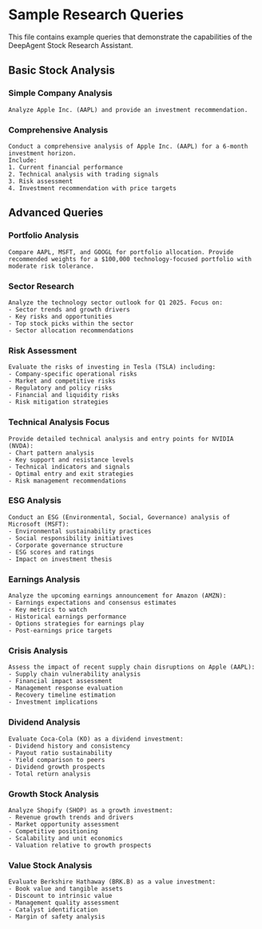 # Sample Research Queries

This file contains example queries that demonstrate the capabilities of the DeepAgent Stock Research Assistant.

## Basic Stock Analysis

### Simple Company Analysis
```
Analyze Apple Inc. (AAPL) and provide an investment recommendation.
```

### Comprehensive Analysis
```
Conduct a comprehensive analysis of Apple Inc. (AAPL) for a 6-month investment horizon.
Include:
1. Current financial performance
2. Technical analysis with trading signals
3. Risk assessment
4. Investment recommendation with price targets
```

## Advanced Queries

### Portfolio Analysis
```
Compare AAPL, MSFT, and GOOGL for portfolio allocation. Provide recommended weights for a $100,000 technology-focused portfolio with moderate risk tolerance.
```

### Sector Research
```
Analyze the technology sector outlook for Q1 2025. Focus on:
- Sector trends and growth drivers
- Key risks and opportunities
- Top stock picks within the sector
- Sector allocation recommendations
```

### Risk Assessment
```
Evaluate the risks of investing in Tesla (TSLA) including:
- Company-specific operational risks
- Market and competitive risks
- Regulatory and policy risks
- Financial and liquidity risks
- Risk mitigation strategies
```

### Technical Analysis Focus
```
Provide detailed technical analysis and entry points for NVIDIA (NVDA):
- Chart pattern analysis
- Key support and resistance levels
- Technical indicators and signals
- Optimal entry and exit strategies
- Risk management recommendations
```

### ESG Analysis
```
Conduct an ESG (Environmental, Social, Governance) analysis of Microsoft (MSFT):
- Environmental sustainability practices
- Social responsibility initiatives
- Corporate governance structure
- ESG scores and ratings
- Impact on investment thesis
```

### Earnings Analysis
```
Analyze the upcoming earnings announcement for Amazon (AMZN):
- Earnings expectations and consensus estimates
- Key metrics to watch
- Historical earnings performance
- Options strategies for earnings play
- Post-earnings price targets
```

### Crisis Analysis
```
Assess the impact of recent supply chain disruptions on Apple (AAPL):
- Supply chain vulnerability analysis
- Financial impact assessment
- Management response evaluation
- Recovery timeline estimation
- Investment implications
```

### Dividend Analysis
```
Evaluate Coca-Cola (KO) as a dividend investment:
- Dividend history and consistency
- Payout ratio sustainability
- Yield comparison to peers
- Dividend growth prospects
- Total return analysis
```

### Growth Stock Analysis
```
Analyze Shopify (SHOP) as a growth investment:
- Revenue growth trends and drivers
- Market opportunity assessment
- Competitive positioning
- Scalability and unit economics
- Valuation relative to growth prospects
```

### Value Stock Analysis
```
Evaluate Berkshire Hathaway (BRK.B) as a value investment:
- Book value and tangible assets
- Discount to intrinsic value
- Management quality assessment
- Catalyst identification
- Margin of safety analysis
```